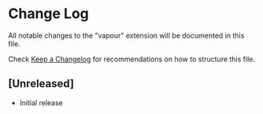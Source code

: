 # Change Log

All notable changes to the "vapour" extension will be documented in this file.

Check [Keep a Changelog](http://keepachangelog.com/) for recommendations on how to structure this file.

## [Unreleased]

- Initial release